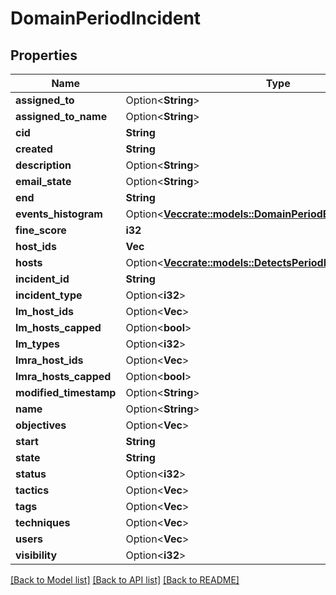 # DomainPeriodIncident

## Properties

Name | Type | Description | Notes
------------ | ------------- | ------------- | -------------
**assigned_to** | Option<**String**> |  | [optional]
**assigned_to_name** | Option<**String**> |  | [optional]
**cid** | **String** |  |
**created** | **String** |  |
**description** | Option<**String**> |  | [optional]
**email_state** | Option<**String**> |  | [optional]
**end** | **String** |  |
**events_histogram** | Option<[**Vec<crate::models::DomainPeriodEventHistogram>**](domain.EventHistogram.md)> |  | [optional]
**fine_score** | **i32** |  |
**host_ids** | **Vec<String>** |  |
**hosts** | Option<[**Vec<crate::models::DetectsPeriodDeviceDetailIndexed>**](detects.DeviceDetailIndexed.md)> |  | [optional]
**incident_id** | **String** |  |
**incident_type** | Option<**i32**> |  | [optional]
**lm_host_ids** | Option<**Vec<String>**> |  | [optional]
**lm_hosts_capped** | Option<**bool**> |  | [optional]
**lm_types** | Option<**i32**> |  | [optional]
**lmra_host_ids** | Option<**Vec<String>**> |  | [optional]
**lmra_hosts_capped** | Option<**bool**> |  | [optional]
**modified_timestamp** | Option<**String**> |  | [optional]
**name** | Option<**String**> |  | [optional]
**objectives** | Option<**Vec<String>**> |  | [optional]
**start** | **String** |  |
**state** | **String** |  |
**status** | Option<**i32**> |  | [optional]
**tactics** | Option<**Vec<String>**> |  | [optional]
**tags** | Option<**Vec<String>**> |  | [optional]
**techniques** | Option<**Vec<String>**> |  | [optional]
**users** | Option<**Vec<String>**> |  | [optional]
**visibility** | Option<**i32**> |  | [optional]

[[Back to Model list]](./README.md#documentation-for-models) [[Back to API list]](./README.md#documentation-for-api-endpoints) [[Back to README]](../README.md)
